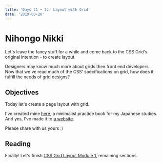 ```yaml
---
title: 'Days 21 ~ 22: Layout with Grid'
date: '2019-03-20'
---
```


# Nihongo Nikki

Let's leave the fancy stuff for a while and come back to the CSS Grid's original intention - to create layout.

Designers may know much more about grids then front end developers.
Now that we've read much of the CSS' specifications on grid, how does it fulfill the needs of grid designs?

## Objectives

Today let's create a page layout with grid.

I've created mine [here](https://codepen.io/wgao19/pen/jXgbPy), a minimalist practice book for my Japanese studies. And yes, I've made it to [a website](https://japanese.wgao19.cc/).

Please share with us yours :)

## Reading

Finally! Let's finish [CSS Grid Layout Module 1](https://www.w3.org/TR/css-grid-1/), remaining sections.
